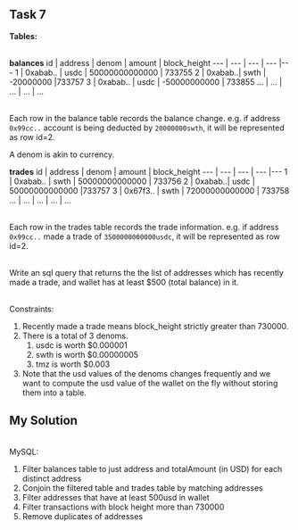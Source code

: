 ## Task 7

**Tables:**

  <br />**balances**
  id | address | denom | amount | block_height 
  --- | --- | --- | --- |--- 
  1 | 0xabab.. | usdc | 50000000000000 | 733755 
  2 | 0xabab..| swth | -20000000 |733757
  3 | 0xabab.. | usdc | -50000000000 | 733855
  ... | ... | ... | ... | ...
  
  <br />Each row in the balance table records the balance change. e.g. if address `0x99cc..` account is being deducted by `20000000swth`, it will be represented as row id=2. 

  A denom is akin to currency.
  <br />
  
  **trades**
  id | address | denom | amount | block_height 
  --- | --- | --- | --- |--- 
  1 | 0xabab.. | swth | 50000000000000 | 733756 
  2 | 0xabab..| usdc | 50000000000000 |733757
  3 | 0x67f3.. | swth | 72000000000000 | 733758
  ... | ... | ... | ... | ...

  <br />Each row in the trades table records the trade information. e.g. if address `0x99cc..` made a trade of `3500000000000usdc`, it will be represented as row id=2.
 
<br />Write an sql query that returns the the list of addresses which has recently made a trade, and wallet has at least $500 (total balance) in it.
 
<br />Constraints:

  1. Recently made a trade means block_height strictly greater than 730000.
  2. There is a total of 3 denoms. 
      1. usdc is worth $0.000001
      2. swth is worth $0.00000005
      3. tmz is worth $0.003
  3. Note that the usd values of the denoms changes frequently and we want to compute the usd value of the wallet on the fly without storing them into a table.

## My Solution
<br />
MySQL:

  1. Filter balances table to just address and totalAmount (in USD) for each distinct address
  2. Conjoin the filtered table and trades table by matching addresses
  3. Filter addresses that have at least 500usd in wallet
  4. Filter transactions with block height more than 730000
  5. Remove duplicates of addresses
